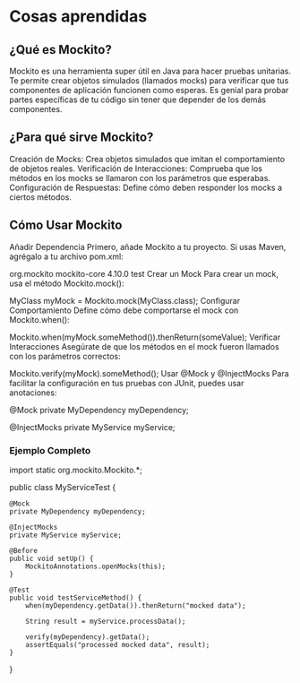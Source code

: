 # Cosas aprendidas
## ¿Qué es Mockito?
Mockito es una herramienta super útil en Java para hacer pruebas unitarias. Te permite crear objetos simulados (llamados mocks) para verificar que tus componentes de aplicación funcionen como esperas. Es genial para probar partes específicas de tu código sin tener que depender de los demás componentes.

## ¿Para qué sirve Mockito?
Creación de Mocks: Crea objetos simulados que imitan el comportamiento de objetos reales.
Verificación de Interacciones: Comprueba que los métodos en los mocks se llamaron con los parámetros que esperabas.
Configuración de Respuestas: Define cómo deben responder los mocks a ciertos métodos.
## Cómo Usar Mockito
Añadir Dependencia
Primero, añade Mockito a tu proyecto. Si usas Maven, agrégalo a tu archivo pom.xml:

<dependency>
<groupId>org.mockito</groupId>
<artifactId>mockito-core</artifactId>
<version>4.10.0</version>
<scope>test</scope>
</dependency>
Crear un Mock
Para crear un mock, usa el método Mockito.mock():


MyClass myMock = Mockito.mock(MyClass.class);
Configurar Comportamiento
Define cómo debe comportarse el mock con Mockito.when():


Mockito.when(myMock.someMethod()).thenReturn(someValue);
Verificar Interacciones
Asegúrate de que los métodos en el mock fueron llamados con los parámetros correctos:

Mockito.verify(myMock).someMethod();
Usar @Mock y @InjectMocks
Para facilitar la configuración en tus pruebas con JUnit, puedes usar anotaciones:


@Mock
private MyDependency myDependency;

@InjectMocks
private MyService myService;
### Ejemplo Completo

import static org.mockito.Mockito.*;

public class MyServiceTest {

    @Mock
    private MyDependency myDependency;

    @InjectMocks
    private MyService myService;

    @Before
    public void setUp() {
        MockitoAnnotations.openMocks(this);
    }

    @Test
    public void testServiceMethod() {
        when(myDependency.getData()).thenReturn("mocked data");

        String result = myService.processData();
        
        verify(myDependency).getData();
        assertEquals("processed mocked data", result);
    }
}